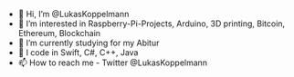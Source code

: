 - 👋 Hi, I’m @LukasKoppelmann
- 👀 I’m interested in Raspberry-Pi-Projects, Arduino, 3D printing, Bitcoin, Ethereum, Blockchain
- 🌱 I’m currently studying for my Abitur
- 📝 I code in Swift, C#, C++, Java
- 📫 How to reach me - Twitter @LukasKoppelmann

<!---
LukasKoppelmann/LukasKoppelmann is a ✨ special ✨ repository because its `README.md` (this file) appears on your GitHub profile.
You can click the Preview link to take a look at your changes.
--->
